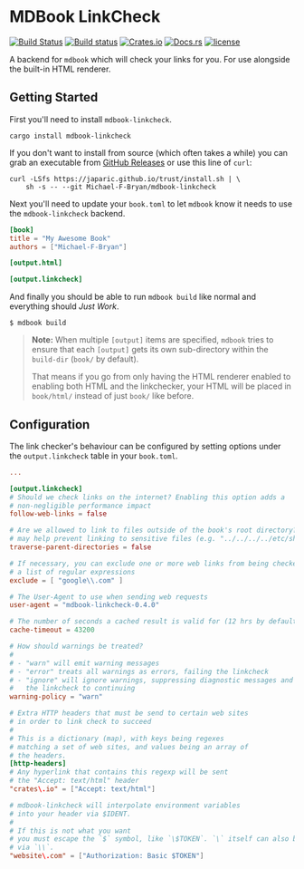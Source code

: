 # MDBook LinkCheck

[![Build Status](https://travis-ci.org/Michael-F-Bryan/mdbook-linkcheck.svg?branch=master)](https://travis-ci.org/Michael-F-Bryan/mdbook-linkcheck)
[![Build status](https://ci.appveyor.com/api/projects/status/5ysqtugw3205omc1?svg=true)](https://ci.appveyor.com/project/Michael-F-Bryan/mdbook-linkcheck)
[![Crates.io](https://img.shields.io/crates/v/mdbook-linkcheck.svg)](https://crates.io/crates/mdbook-linkcheck)
[![Docs.rs](https://docs.rs/mdbook-linkcheck/badge.svg)](https://docs.rs/mdbook-linkcheck/)
[![license](https://img.shields.io/github/license/michael-f-bryan/mdbook-linkcheck.svg)](https://github.com/Michael-F-Bryan/mdbook-linkcheck/blob/master/LICENSE)

A backend for `mdbook` which will check your links for you. For use alongside
the built-in HTML renderer.

## Getting Started

First you'll need to install `mdbook-linkcheck`.

```
cargo install mdbook-linkcheck
```

If you don't want to install from source (which often takes a while) you can
grab an executable from [GitHub Releases][releases] or use this line of
`curl`:

```console
curl -LSfs https://japaric.github.io/trust/install.sh | \
    sh -s -- --git Michael-F-Bryan/mdbook-linkcheck
```

Next you'll need to update your `book.toml` to let `mdbook` know it needs to
use the `mdbook-linkcheck` backend.

```toml
[book]
title = "My Awesome Book"
authors = ["Michael-F-Bryan"]

[output.html]

[output.linkcheck]
```

And finally you should be able to run `mdbook build` like normal and everything
should *Just Work*.

```
$ mdbook build
```

> **Note:** When multiple `[output]` items are specified, `mdbook` tries to
> ensure that each `[output]` gets its own sub-directory within the `build-dir`
> (`book/` by default).
>
> That means if you go from only having the HTML renderer enabled to enabling
> both HTML and the linkchecker, your HTML will be placed in `book/html/`
> instead of just `book/` like before.

## Configuration

The link checker's behaviour can be configured by setting options under the
`output.linkcheck` table in your `book.toml`.

```toml
...

[output.linkcheck]
# Should we check links on the internet? Enabling this option adds a
# non-negligible performance impact
follow-web-links = false

# Are we allowed to link to files outside of the book's root directory? This
# may help prevent linking to sensitive files (e.g. "../../../../etc/shadow")
traverse-parent-directories = false

# If necessary, you can exclude one or more web links from being checked with
# a list of regular expressions
exclude = [ "google\\.com" ]

# The User-Agent to use when sending web requests
user-agent = "mdbook-linkcheck-0.4.0"

# The number of seconds a cached result is valid for (12 hrs by default)
cache-timeout = 43200

# How should warnings be treated?
#
# - "warn" will emit warning messages
# - "error" treats all warnings as errors, failing the linkcheck
# - "ignore" will ignore warnings, suppressing diagnostic messages and allowing
#   the linkcheck to continuing
warning-policy = "warn"

# Extra HTTP headers that must be send to certain web sites
# in order to link check to succeed
#
# This is a dictionary (map), with keys being regexes
# matching a set of web sites, and values being an array of
# the headers.
[http-headers]
# Any hyperlink that contains this regexp will be sent
# the "Accept: text/html" header
"crates\.io" = ["Accept: text/html"]

# mdbook-linkcheck will interpolate environment variables
# into your header via $IDENT.
#
# If this is not what you want
# you must escape the `$` symbol, like `\$TOKEN`. `\` itself can also be escaped
# via `\\`.
"website\.com" = ["Authorization: Basic $TOKEN"]
```

[releases]: https://github.com/Michael-F-Bryan/mdbook-linkcheck/releases